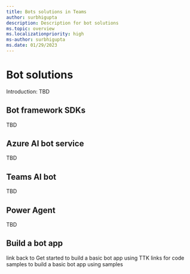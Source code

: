 ```yaml
---
title: Bots solutions in Teams
author: surbhigupta
description: Description for bot solutions
ms.topic: overview
ms.localizationpriority: high
ms-author: surbhigupta
ms.date: 01/29/2023
---
```



# Bot solutions

Introduction: TBD

## Bot framework SDKs

TBD

## Azure AI bot service

TBD

## Teams AI bot

TBD

## Power Agent

TBD

## Build a bot app

link back to Get started to build a basic bot app using TTK
links for code samples to build a basic bot app using samples
